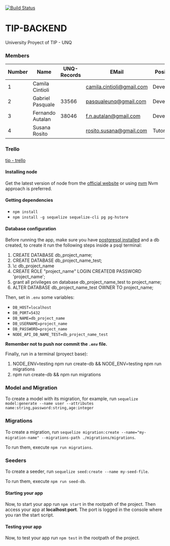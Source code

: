 [![Build Status](https://travis-ci.org/pasqualegabriel/TTip-Unquivalencia-BackEnd.svg?branch=master)](https://travis-ci.org/pasqualegabriel/TTip-Unquivalencia-BackEnd)

# TIP-BACKEND

University Proyect of TIP - UNQ

### Members

Number |       Name              | UNQ-Records |    EMail                 |Position 
-------|-------------------------|-------------|--------------------------|----------------
  1    |Camila Cintioli          |             | camila.cintioli@gmail.com| Developer
  2    |Gabriel Pasquale         |    33566    | pasqualeunq@gmail.com    | Developer
  3    |Fernando Autalan         |    38046    | f.n.autalan@gmail.com    | Developer
  4    |Susana Rosito            |             | rosito.susana@gmail.com  | Tutora 

### Trello
[tip - trello](https://trello.com/)

#### Installing node
Get the latest version of node from the [official website](https://nodejs.org/) or using [nvm](https://github.com/creationix/nvm)
Nvm approach is preferred.

#### Getting dependencies
- ```npm install```
- ```npm install -g sequelize sequelize-cli pg pg-hstore```

#### Database configuration
Before running the app, make sure you have [postgresql installed](https://www.digitalocean.com/community/tutorials/how-to-install-and-use-postgresql-on-ubuntu-14-04) and a db created, to create it run the following steps inside a psql terminal:
1. CREATE DATABASE db_project_name;
2. CREATE DATABASE db_project_name_test;
3. \c db_project_name
4. CREATE ROLE "project_name" LOGIN CREATEDB PASSWORD 'project_name';
5. grant all privileges on database db_project_name_test to project_name;
6. ALTER DATABASE db_project_name_test OWNER TO project_name;

Then, set in `.env` some variables:
- `DB_HOST=localhost`
- `DB_PORT=5432`
- `DB_NAME=db_project_name`
- `DB_USERNAME=project_name`
- `DB_PASSWORD=project_name`
- `NODE_API_DB_NAME_TEST=db_project_name_test`

**Remember not to push nor commit the `.env` file.**

Finally, run in a terminal (proyect base):
1. NODE_ENV=testing npm run create-db && NODE_ENV=testing npm run migrations
2. npm run create-db && npm run migrations 

### Model and Migration

To create a model with its migration, for example, run `sequelize model:generate --name user --attributes name:string,password:string,age:integer` 

### Migrations

To create a migration, run `sequelize migration:create --name="my-migration-name" --migrations-path ./migrations/migrations`.

To run them, execute `npm run migrations`.

### Seeders

To create a seeder, run `sequelize seed:create --name my-seed-file`.

To run them, execute `npm run seed-db`.

#### Starting your app
Now, to start your app run ```npm start``` in the rootpath of the project. Then access your app at **localhost:port**. The port is logged in the console where you ran the start script.

#### Testing your app
Now, to test your app run ```npm test``` in the rootpath of the project.
